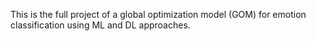 This is the full project of a global optimization model (GOM) for emotion classification using ML and DL approaches.
